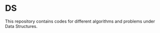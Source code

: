 # **DS**
 
This repository contains codes for different algorithms and problems under Data Structures.
